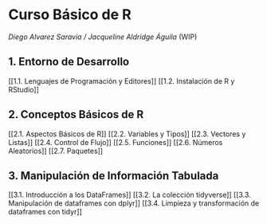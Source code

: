 # Curso Básico de R
*Diego Alvarez Saravia / Jacqueline Aldridge Águila*
(WIP)

## 1. Entorno de Desarrollo
[[1.1. Lenguajes de Programación y Editores]]
[[1.2. Instalación de R y RStudio]]

## 2. Conceptos Básicos de R
[[2.1. Aspectos Básicos de R]]
[[2.2. Variables y Tipos]]
[[2.3. Vectores y Listas]]
[[2.4. Control de Flujo]]
[[2.5. Funciones]]
[[2.6. Números Aleatorios]]
[[2.7. Paquetes]]

## 3. Manipulación de Información Tabulada
[[3.1. Introducción a los DataFrames]]
[[3.2. La colección tidyverse]]
[[3.3. Manipulación de dataframes con dplyr]]
[[3.4. Limpieza y transformación de dataframes con tidyr]]